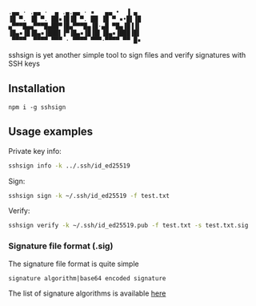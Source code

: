 ```

.▄▄ · .▄▄ ·  ▄ .▄.▄▄ · ▪   ▄▄ •  ▐ ▄ 
▐█ ▀. ▐█ ▀. ██▪▐█▐█ ▀. ██ ▐█ ▀ ▪•█▌▐█
▄▀▀▀█▄▄▀▀▀█▄██▀▐█▄▀▀▀█▄▐█·▄█ ▀█▄▐█▐▐▌
▐█▄▪▐█▐█▄▪▐███▌▐▀▐█▄▪▐█▐█▌▐█▄▪▐███▐█▌
 ▀▀▀▀  ▀▀▀▀ ▀▀▀ · ▀▀▀▀ ▀▀▀·▀▀▀▀ ▀▀ █▪

```

sshsign is yet another simple tool to sign files and verify signatures with SSH keys

## Installation

```
npm i -g sshsign
```

## Usage examples

Private key info:
```bash
sshsign info -k ../.ssh/id_ed25519
```

Sign:
```bash
sshsign sign -k ~/.ssh/id_ed25519 -f test.txt
```

Verify:
```bash
sshsign verify -k ~/.ssh/id_ed25519.pub -f test.txt -s test.txt.sig
```

### Signature file format (.sig)
The signature file format is quite simple

```
signature algorithm|base64 encoded signature
```

The list of signature algorithms is available [here](https://github.com/TritonDataCenter/node-sshpk/blob/master/lib/algs.js#L5)